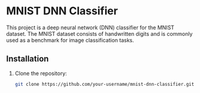 # MNIST DNN Classifier

This project is a deep neural network (DNN) classifier for the MNIST dataset. The MNIST dataset consists of handwritten digits and is commonly used as a benchmark for image classification tasks.

## Installation

1. Clone the repository:

   ```bash
   git clone https://github.com/your-username/mnist-dnn-classifier.git